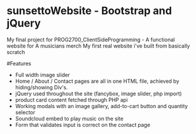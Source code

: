 # sunsettoWebsite - Bootstrap and jQuery 
My final project for PROG2700_ClientSideProgramming - A functional website for A musicians merch
My first real website i've built from basically scratch

#Features
- Full width image slider
- Home / About / Contact pages are all in one HTML file, achieved by hiding/showing Div's.
- jQuery used throughout the site  (fancybox, image slider, php import)
- product card content fetched through PHP api
- Working modals with an image gallery, add-to-cart button and quantity selector
- Soundcloud embed to play music on the site
- Form that validates input is correct on the contact page


